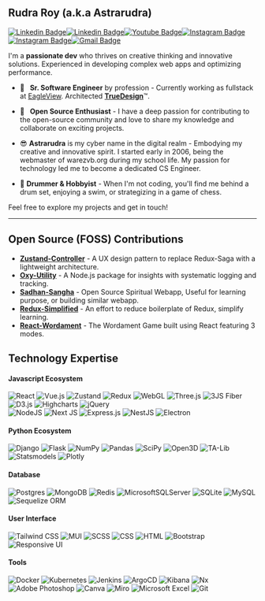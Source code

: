 
## Rudra Roy (a.k.a Astrarudra)
[![Linkedin Badge](https://img.shields.io/badge/-Royin.in-198754?style=flat-square&logo=Rocket&logoColor=white&link=http://royin.in)](http://royin.in/)[![Linkedin Badge](https://img.shields.io/badge/-RudraRoy1507-blue?style=flat-square&logo=Linkedin&logoColor=white&link=https://www.linkedin.com/in/rudraroy1507)](https://www.linkedin.com/in/RudraRoy1507)[![Youtube Badge](https://img.shields.io/badge/-Astrarudra-c14438?style=flat-square&logo=youtube&logoColor=white&link=https://www.youtube.com/astrarudra)](https://www.youtube.com/astrarudra)[![Instagram Badge](https://img.shields.io/badge/-Astrarudra-purple?style=flat-square&logo=instagram&logoColor=white&link=https://www.instagram.com/astrarudra)](https://instagram.com/astrarudra)[![Instagram Badge](https://img.shields.io/badge/-Astrarudra-1877F2?style=flat-square&logo=facebook&logoColor=white&link=https://www.facebook.com/astrarudra)](https://instagram.com/astrarudra)[![Gmail Badge](https://img.shields.io/badge/-RudraRoy1507@gmail.com-198754?style=flat-square&logo=Gmail&logoColor=white&link=mailto:RudraRoy1507@gmail.com)](mailto:RudraRoy1507@gmail.com)

I'm a **passionate dev** who thrives on creative thinking and innovative solutions. Experienced in developing complex web apps and optimizing performance.

- 💼&ensp; **Sr. Software Engineer** by profession - Currently working as fullstack at [EagleView](https://www.eagleview.com). Architected [**TrueDesign**](https://www.eagleview.com/product/eagleview-truedesign)™.  
  
  
- 💖&ensp; **Open Source Enthusiast** - I have a deep passion for contributing to the open-source community and love to share my knowledge and collaborate on exciting projects. 

- 😎 **Astrarudra** is my cyber name in the digital realm - Embodying my creative and innovative spirit. I started early in 2006, being the webmaster of warezvb.org during my school life. My passion for technology led me to become a dedicated CS Engineer.  
 
- 🎸 **Drummer & Hobbyist** - When I'm not coding, you'll find me behind a drum set, enjoying a swim, or strategizing in a game of chess.

Feel free to explore my projects and get in touch!

---
## Open Source (FOSS) Contributions
- [**Zustand-Controller**](https://github.com/RudraRoy1507/zustand-controller) - A UX design pattern to replace Redux-Saga with a lightweight architecture.
- [**Oxy-Utility**](https://github.com/astrarudra/oxy-utility) - A Node.js package for insights with systematic logging and tracking.
- [**Sadhan-Sangha**](https://github.com/astrarudra/sadhan-sangha) - Open Source Spiritual Webapp, Useful for learning purpose, or building similar webapp.
- [**Redux-Simplified**](https://github.com/astrarudra/redux-simplified) - An effort to reduce boilerplate of Redux, simplify learning.
- [**React-Wordament**](https://github.com/astrarudra/react-wordament) - The Wordament Game built using React featuring 3 modes.

## Technology Expertise
#### Javascript Ecosystem
![React](https://img.shields.io/badge/React-%2320232a.svg?style=flat-square&logo=react&logoColor=%2361DAFB)
![Vue.js](https://img.shields.io/badge/Vue-%2335495e.svg?style=flat-square&logo=vuedotjs&logoColor=%234FC08D)
![Zustand](https://img.shields.io/badge/Zustand-3C3C3D?style=flat-square&logo=react&logoColor=white)
![Redux](https://img.shields.io/badge/Redux-764ABC?style=flat-square&logo=redux&logoColor=white)
![WebGL](https://img.shields.io/badge/WebGL-990000?flat-square&logo=webgl&logoColor=white)
![Three.js](https://img.shields.io/badge/Three.js-000000?style=flat-square&logo=three.js&logoColor=white)
![3JS Fiber](https://img.shields.io/badge/3JS%20Fiber-1A1A1A?style=flat-square&logo=three.js&logoColor=white)
![D3.js](https://img.shields.io/badge/D3-F9A03C?style=flat-square&logo=d3dotjs&logoColor=white)
![Highcharts](https://img.shields.io/badge/Highcharts-6E47CC?style=flat-square&logo=react&logoColor=white)
![jQuery](https://img.shields.io/badge/Jquery-%230769AD.svg?style=flat-square&logo=jquery&logoColor=white)  
![NodeJS](https://img.shields.io/badge/Node.js-6DA55F?style=flat-square&logo=node.js&logoColor=white)
![Next JS](https://img.shields.io/badge/Next-black?style=flat-square&logo=next.js&logoColor=white)
![Express.js](https://img.shields.io/badge/Express.js-%23404d59.svg?style=flat-square&logo=express&logoColor=%2361DAFB)
![NestJS](https://img.shields.io/badge/Nestjs-%23E0234E.svg?style=flat-square&logo=nestjs&logoColor=white)
![Electron](https://img.shields.io/badge/Electron-47848F?style=flat-square&logo=electron&logoColor=white)

#### Python Ecosystem
![Django](https://img.shields.io/badge/Django-%23092E20.svg?style=flat-square&logo=django&logoColor=white)
![Flask](https://img.shields.io/badge/Flask-%23000000.svg?style=flat-square&logo=flask&logoColor=white)
![NumPy](https://img.shields.io/badge/Numpy-%23013243.svg?style=flat-square&logo=numpy&logoColor=white)
![Pandas](https://img.shields.io/badge/Pandas-%23150458.svg?style=flat-square&logo=pandas&logoColor=white)
![SciPy](https://img.shields.io/badge/SciPy-%230C457D.svg?style=flat-square&logo=scipy&logoColor=white)
![Open3D](https://img.shields.io/badge/Open3D-5D6D7E?style=flat-square&logo=task&logoColor=white)
![TA-Lib](https://img.shields.io/badge/TA%20Lib-000000.svg?style=flat-square&logo=fathom&logoColor=white)
![Statsmodels](https://img.shields.io/badge/Statsmodels-3f52b5.svg?style=flat-square&logo=smashingmagazine&logoColor=white)
![Plotly](https://img.shields.io/badge/Plotly-%2307405e.svg?style=flat-square&logo=plotly&logoColor=white)

#### Database
![Postgres](https://img.shields.io/badge/Postgres-%23316192.svg?style=flat-square&logo=postgresql&logoColor=white)
![MongoDB](https://img.shields.io/badge/MongoDB-%234ea94b.svg?style=flat-square&logo=mongodb&logoColor=white)
![Redis](https://img.shields.io/badge/Redis-%23DD0031.svg?style=flat-square&logo=redis&logoColor=white)
![MicrosoftSQLServer](https://img.shields.io/badge/SQL%20Server-CC2927?style=flat-square&logo=microsoft%20sql%20server&logoColor=white)
![SQLite](https://img.shields.io/badge/SQlite-%2307405e.svg?style=flat-square&logo=sqlite&logoColor=white)
![MySQL](https://img.shields.io/badge/MySql-4479A1.svg?style=flat-square&logo=mysql&logoColor=white)
![Sequelize ORM](https://img.shields.io/badge/Sequelize%20ORM-%2355ACEE.svg?style=flat-square&logo=sequelize&logoColor=white)

#### User Interface
![Tailwind CSS](https://img.shields.io/badge/Tailwind_CSS-%2338B2AC.svg?style=flat-square&logo=tailwind-css&logoColor=white)
![MUI](https://img.shields.io/badge/MUI-%230081CB.svg?style=flat-square&logo=mui&logoColor=white)
![SCSS](https://img.shields.io/badge/SCSS-hotpink.svg?style=flat-square&logo=SASS&logoColor=white)
![CSS](https://img.shields.io/badge/CSS-239120?style=flat-square&logo=css3&logoColor=white)
![HTML](https://img.shields.io/badge/HTML5-%23E34F26.svg?style=flat-square&logo=html5&logoColor=white)
![Bootstrap](https://img.shields.io/badge/Bootstrap-563D7C?style=flat-square&logo=bootstrap&logoColor=white)
![Responsive UI](https://img.shields.io/badge/Responsive_UI-%23000.svg?style=flat-square&logo=html5&logoColor=white)

#### Tools
![Docker](https://img.shields.io/badge/Docker-%230db7ed.svg?style=flat-square&logo=docker&logoColor=white)
![Kubernetes](https://img.shields.io/badge/Kubernetes-%23326ce5.svg?style=flat-square&logo=kubernetes&logoColor=white)
![Jenkins](https://img.shields.io/badge/Jenkins-%232C5263.svg?style=flat-square&logo=jenkins&logoColor=white)
![ArgoCD](https://img.shields.io/badge/ArgoCD-%2338BDF8.svg?style=flat-square&logo=argocd&logoColor=white)
![Kibana](https://img.shields.io/badge/Kibana-%234DB33D.svg?style=flat-square&logo=kibana&logoColor=white)
![Nx](https://img.shields.io/badge/Nx-%23000000.svg?style=flat-square&logo=angular&logoColor=white)
![Adobe Photoshop](https://img.shields.io/badge/Photoshop-%2331A8FF.svg?style=flat-square&logo=adobe%20photoshop&logoColor=white)
![Canva](https://img.shields.io/badge/Canva-%2300C4CC.svg?style=flat-square&logo=Canva&logoColor=white)
![Miro](https://img.shields.io/badge/Miro-%23006AFF.svg?style=flat-square&logo=miro&logoColor=white)
![Microsoft Excel](https://img.shields.io/badge/Excel-217346?style=flat-square&logo=microsoft-excel&logoColor=white)
![Git](https://img.shields.io/badge/Git-%23F05032.svg?style=flat-square&logo=git&logoColor=white)
